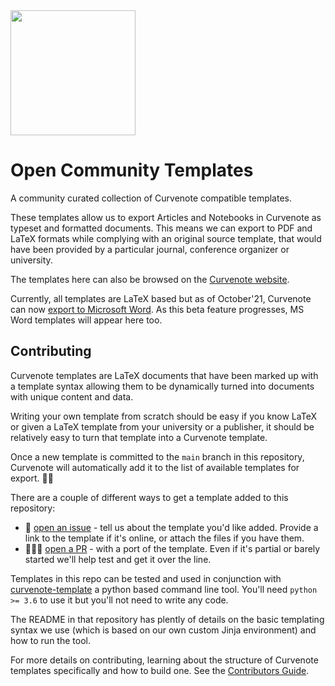 <img src="https://curvenote.dev/images/logo.png" width="200" />

# Open Community Templates

A community curated collection of Curvenote compatible templates.

These templates allow us to export Articles and Notebooks in Curvenote as typeset and formatted documents. This means we can export to PDF and LaTeX formats while complying with an original source template, that would have been provided by a particular journal, conference organizer or university.

The templates here can also be browsed on the [Curvenote website](https://curvenote.com/templates).

Currently, all templates are LaTeX based but as of October'21, Curvenote can now [export to Microsoft Word](https://curvenote.com/blog/curvenote-microsoft-word-export). As this beta feature progresses, MS Word templates will appear here too.

## Contributing

Curvenote templates are LaTeX documents that have been marked up with a template syntax allowing them to be dynamically turned into documents with unique content and data.

Writing your own template from scratch should be easy if you know LaTeX or given a LaTeX template from your university or a publisher, it should be relatively easy to turn that template into a Curvenote template.

Once a new template is committed to the `main` branch in this repository, Curvenote will automatically add it to the list of available templates for export. 🧙🏼

There are a couple of different ways to get a template added to this repository:

- 📝 [open an issue](https://github.com/curvenote/templates/issues) - tell us about the template you'd like added. Provide a link to the template if it's online, or attach the files if you have them.
- 🏋🏽‍♀️ [open a PR](https://github.com/curvenote/templates/pulls) - with a port of the template. Even if it's partial or barely started we'll help test and get it over the line.

Templates in this repo can be tested and used in conjunction with [curvenote-template](https://github.com/curvenote/curvenote-template) a python based command line tool.
You'll need `python >= 3.6` to use it but you'll not need to write any code.

The README in that repository has plently of details on the basic templating syntax we use (which is based on our own custom Jinja environment) and how to run the tool.

For more details on contributing, learning about the structure of Curvenote templates specifically and how to build one. See the [Contributors Guide](CONTRIBUTING.md).
